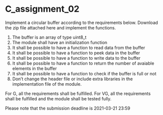 # C_assignment_02

Implement a circular buffer according to the requirements below. Download the zip file attached here and implement the functions.
1.	The buffer is an array of type uint8_t
2.	The module shall have an initialization function
3.	It shall be possible to have a function to read data from the buffer
4.	It shall be possible to have a function to peek data in the buffer
5.	It shall be possible to have a function to write data to the buffer
6.	It shall be possible to have a function to return the number of avaiable elements in the buffer
7.	It shall be possible to have a function to check if the buffer is full or not
8.	Don’t change the header file or include extra libraries in the implementation file of the module.
 
For G, all the requirements shall be fulfilled.
For VG, all the requirements shall be fulfilled and the module shall be tested fully.

Please note that the submission deadline is 2021-03-21 23:59
